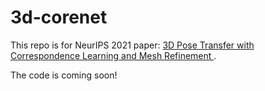 # 3d-corenet
This repo is for NeurIPS 2021 paper: <a href="https://github.com/ChaoyueSong/3d-corenet/file/paper.pdf" target="_blank">3D Pose Transfer with Correspondence Learning and Mesh Refinement </a>.

The code is coming soon!
